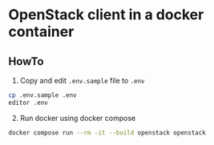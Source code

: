 # OpenStack client in a docker container

## HowTo

1. Copy and edit `.env.sample` file to `.env`

```sh
cp .env.sample .env
editor .env
```

2. Run docker using docker compose


```bash
docker compose run --rm -it --build openstack openstack
```
